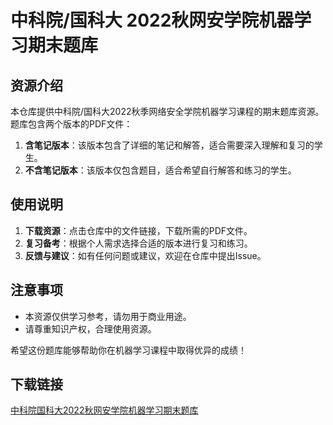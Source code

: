 # 中科院/国科大 2022秋网安学院机器学习期末题库

## 资源介绍

本仓库提供中科院/国科大2022秋季网络安全学院机器学习课程的期末题库资源。题库包含两个版本的PDF文件：

1. **含笔记版本**：该版本包含了详细的笔记和解答，适合需要深入理解和复习的学生。
2. **不含笔记版本**：该版本仅包含题目，适合希望自行解答和练习的学生。

## 使用说明

1. **下载资源**：点击仓库中的文件链接，下载所需的PDF文件。
2. **复习备考**：根据个人需求选择合适的版本进行复习和练习。
3. **反馈与建议**：如有任何问题或建议，欢迎在仓库中提出Issue。

## 注意事项

- 本资源仅供学习参考，请勿用于商业用途。
- 请尊重知识产权，合理使用资源。

希望这份题库能够帮助你在机器学习课程中取得优异的成绩！

## 下载链接

[中科院国科大2022秋网安学院机器学习期末题库](https://pan.quark.cn/s/d1f7db7dc6f3)